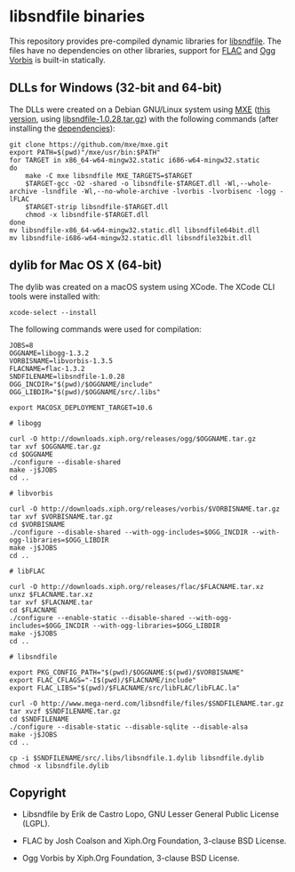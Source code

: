 libsndfile binaries
===================

This repository provides pre-compiled dynamic libraries for
[libsndfile](http://www.mega-nerd.com/libsndfile/).
The files have no dependencies on other libraries, support for
[FLAC](https://xiph.org/flac/) and [Ogg Vorbis](http://xiph.org/vorbis/)
is built-in statically.


DLLs for Windows (32-bit and 64-bit)
------------------------------------

The DLLs were created on a Debian GNU/Linux system using
[MXE](http://mxe.cc/) ([this version](https://github.com/mxe/mxe/tree/9e5f267e02e3aaa676d910dde572c848650cc04e), using
[libsndfile-1.0.28.tar.gz](http://www.mega-nerd.com/libsndfile/files/libsndfile-1.0.28.tar.gz))
with the following commands (after installing the
[dependencies](http://mxe.cc/#requirements)):

    git clone https://github.com/mxe/mxe.git
    export PATH=$(pwd)"/mxe/usr/bin:$PATH"
    for TARGET in x86_64-w64-mingw32.static i686-w64-mingw32.static
    do
        make -C mxe libsndfile MXE_TARGETS=$TARGET
        $TARGET-gcc -O2 -shared -o libsndfile-$TARGET.dll -Wl,--whole-archive -lsndfile -Wl,--no-whole-archive -lvorbis -lvorbisenc -logg -lFLAC
        $TARGET-strip libsndfile-$TARGET.dll
        chmod -x libsndfile-$TARGET.dll
    done
    mv libsndfile-x86_64-w64-mingw32.static.dll libsndfile64bit.dll
    mv libsndfile-i686-w64-mingw32.static.dll libsndfile32bit.dll


dylib for Mac OS X (64-bit)
---------------------------

The dylib was created on a macOS system using XCode.
The XCode CLI tools were installed with:

    xcode-select --install

The following commands were used for compilation:

    JOBS=8
    OGGNAME=libogg-1.3.2
    VORBISNAME=libvorbis-1.3.5
    FLACNAME=flac-1.3.2
    SNDFILENAME=libsndfile-1.0.28
    OGG_INCDIR="$(pwd)/$OGGNAME/include"
    OGG_LIBDIR="$(pwd)/$OGGNAME/src/.libs"

    export MACOSX_DEPLOYMENT_TARGET=10.6

    # libogg

    curl -O http://downloads.xiph.org/releases/ogg/$OGGNAME.tar.gz
    tar xvf $OGGNAME.tar.gz
    cd $OGGNAME
    ./configure --disable-shared
    make -j$JOBS
    cd ..

    # libvorbis

    curl -O http://downloads.xiph.org/releases/vorbis/$VORBISNAME.tar.gz
    tar xvf $VORBISNAME.tar.gz
    cd $VORBISNAME
    ./configure --disable-shared --with-ogg-includes=$OGG_INCDIR --with-ogg-libraries=$OGG_LIBDIR
    make -j$JOBS
    cd ..

    # libFLAC

    curl -O http://downloads.xiph.org/releases/flac/$FLACNAME.tar.xz
    unxz $FLACNAME.tar.xz
    tar xvf $FLACNAME.tar
    cd $FLACNAME
    ./configure --enable-static --disable-shared --with-ogg-includes=$OGG_INCDIR --with-ogg-libraries=$OGG_LIBDIR
    make -j$JOBS
    cd ..

    # libsndfile

    export PKG_CONFIG_PATH="$(pwd)/$OGGNAME:$(pwd)/$VORBISNAME"
    export FLAC_CFLAGS="-I$(pwd)/$FLACNAME/include"
    export FLAC_LIBS="$(pwd)/$FLACNAME/src/libFLAC/libFLAC.la"

    curl -O http://www.mega-nerd.com/libsndfile/files/$SNDFILENAME.tar.gz
    tar xvzf $SNDFILENAME.tar.gz
    cd $SNDFILENAME
    ./configure --disable-static --disable-sqlite --disable-alsa
    make -j$JOBS
    cd ..

    cp -i $SNDFILENAME/src/.libs/libsndfile.1.dylib libsndfile.dylib
    chmod -x libsndfile.dylib


Copyright
---------

* Libsndfile by Erik de Castro Lopo, GNU Lesser General Public License (LGPL).

* FLAC by Josh Coalson and Xiph.Org Foundation, 3-clause BSD License.

* Ogg Vorbis by Xiph.Org Foundation, 3-clause BSD License.

